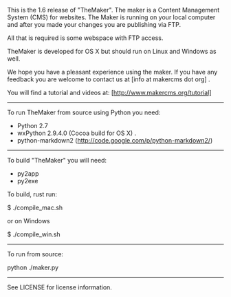 This is the 1.6 release of "TheMaker". The maker is a Content Management System 
(CMS) for websites. The Maker is running on your local computer and after you 
made your changes you are publishing via FTP. 

All that is required is some webspace with FTP access.

TheMaker is developed for OS X but should run on Linux and Windows as well.
	
We hope you have a pleasant experience using the maker. If you have any feedback
you are welcome to contact us at [info at makercms dot org] .
   
   
You will find a tutorial and videos at: [http://www.makercms.org/tutorial]

__________________________________________

To run TheMaker from source using Python you need:

- Python 2.7 
- wxPython 2.9.4.0 (Cocoa build for OS X) .
- python-markdown2 (http://code.google.com/p/python-markdown2/) 

------------------------------------------

To build "TheMaker" you will need:

- py2app 
- py2exe

To build, rust run: 

$ ./compile_mac.sh

or on Windows

$ ./compile_win.sh

--------------------------------------------

To run from source:

python ./maker.py

____________________________________________

See LICENSE for license information.

